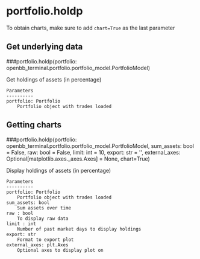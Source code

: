 # portfolio.holdp

To obtain charts, make sure to add `chart=True` as the last parameter

## Get underlying data 
###portfolio.holdp(portfolio: openbb_terminal.portfolio.portfolio_model.PortfolioModel)

Get holdings of assets (in percentage)

    Parameters
    ----------
    portfolio: Portfolio
        Portfolio object with trades loaded

## Getting charts 
###portfolio.holdp(portfolio: openbb_terminal.portfolio.portfolio_model.PortfolioModel, sum_assets: bool = False, raw: bool = False, limit: int = 10, export: str = '', external_axes: Optional[matplotlib.axes._axes.Axes] = None, chart=True)

Display holdings of assets (in percentage)

    Parameters
    ----------
    portfolio: Portfolio
        Portfolio object with trades loaded
    sum_assets: bool
        Sum assets over time
    raw : bool
        To display raw data
    limit : int
        Number of past market days to display holdings
    export: str
        Format to export plot
    external_axes: plt.Axes
        Optional axes to display plot on
